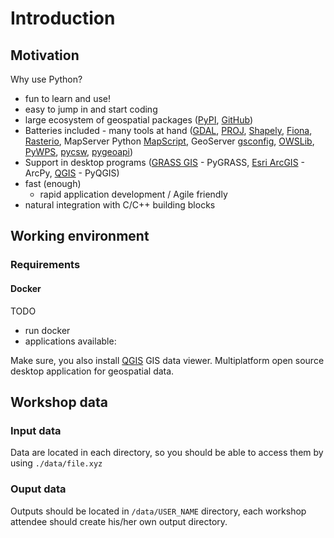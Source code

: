 # Introduction

## Motivation

Why use Python?

* fun to learn and use!
* easy to jump in and start coding
* large ecosystem of geospatial packages ([PyPI](https://pypi.org), [GitHub](https://github.com))
* Batteries included - many tools at hand ([GDAL](https://gdal.org), [PROJ](https://proj.org), [Shapely](https://shapely.readthedocs.io), [Fiona](https://fiona.readthedocs.io), [Rasterio](https://rasterio.readthedocs.io), MapServer Python [MapScript](http://mapserver.org/mapscript/python.html), GeoServer [gsconfig](https://github.com/boundlessgeo/gsconfig), [OWSLib](https://geopython.github.io/OWSLib/), [PyWPS](https://pywps.org), [pycsw](https://pycsw.org), [pygeoapi](https://pygeoapi.io))
* Support in desktop programs ([GRASS GIS](https://grass.osgeo.org) - PyGRASS, [Esri ArcGIS](https://esri.com) - ArcPy, [QGIS](https://qgis.org) - PyQGIS)
* fast (enough)
  * rapid application development / Agile friendly
* natural integration with C/C++ building blocks

## Working environment

### Requirements

#### Docker

TODO
* run docker
* applications available:

Make sure, you also install [QGIS](http://qgis.org) GIS data viewer. Multiplatform open source desktop application for geospatial data.

## Workshop data

### Input data

Data are located in each directory, so you should be able to access them by using `./data/file.xyz` 

### Ouput data

Outputs should be located in `/data/USER_NAME` directory, each workshop attendee should create his/her own output directory.
